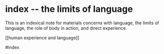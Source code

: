 # index -- the limits of language

This is an indexical note for materials concerns with language, the limits of language, the role of body in action, and direct experience.

[[human experience and language]]


#index